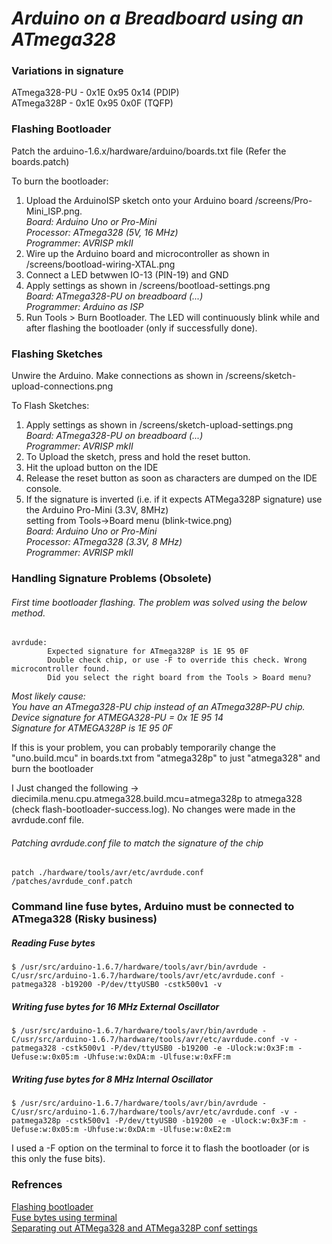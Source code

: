 # *Arduino on a Breadboard using an ATmega328*


### Variations in signature

ATmega328-PU - 0x1E 0x95 0x14 (PDIP)  
ATmega328P - 0x1E 0x95 0x0F (TQFP)

### Flashing Bootloader

Patch the arduino-1.6.x/hardware/arduino/boards.txt file (Refer the boards.patch)

To burn the bootloader:
1. Upload the ArduinoISP sketch onto your Arduino board /screens/Pro-Mini_ISP.png.  
*Board: Arduino Uno or Pro-Mini  
Processor: ATmega328 (5V, 16 MHz)   
Programmer: AVRISP mkII*
2. Wire up the Arduino board and microcontroller as shown in /screens/bootload-wiring-XTAL.png
3. Connect a LED betwwen IO-13 (PIN-19) and GND
4. Apply settings as shown in /screens/bootload-settings.png  
*Board: ATmega328-PU on breadboard (...)  
Programmer: Arduino as ISP*
5. Run Tools > Burn Bootloader. The LED will continuously blink while and after flashing 
the bootloader (only if successfully done).

### Flashing Sketches

Unwire the Arduino. Make connections as shown in /screens/sketch-upload-connections.png

To Flash Sketches:
1. Apply settings as shown in /screens/sketch-upload-settings.png  
*Board: ATmega328-PU on breadboard (...)  
Programmer: AVRISP mkII*
2. To Upload the sketch, press and hold the reset button. 
3. Hit the upload button on the IDE
4. Release the reset button as soon as characters are dumped on the IDE console.
5. If the signature is inverted (i.e. if it expects ATMega328P signature) use the Arduino Pro-Mini (3.3V, 8MHz)   
setting from Tools->Board menu (blink-twice.png)  
*Board: Arduino Uno or Pro-Mini  
Processor: ATmega328 (3.3V, 8 MHz)  
Programmer: AVRISP mkII*


### Handling Signature Problems (Obsolete)

###### First time bootloader flashing. The problem was solved using the below method.

```
avrdude:
		Expected signature for ATmega328P is 1E 95 0F         
		Double check chip, or use -F to override this check. Wrong microcontroller found.  
		Did you select the right board from the Tools > Board menu?
```

*Most likely cause:   
            You have an ATmega328-PU chip instead of an ATmega328P-PU chip.  
			Device signature for ATMEGA328-PU = 0x 1E 95 14  
			Signature for ATMEGA328P is 1E 95 0F*

If this is your problem, you can probably temporarily change the "uno.build.mcu" in boards.txt
from "atmega328p" to just "atmega328" and burn the bootloader

I Just changed the following -> diecimila.menu.cpu.atmega328.build.mcu=atmega328p to atmega328 
(check flash-bootloader-success.log). No changes were made in the avrdude.conf file. 

###### Patching avrdude.conf file to match the signature of the chip
	patch ./hardware/tools/avr/etc/avrdude.conf /patches/avrdude_conf.patch


### Command line fuse bytes, Arduino must be connected to ATmega328 (Risky business) 


##### Reading Fuse bytes

```
$ /usr/src/arduino-1.6.7/hardware/tools/avr/bin/avrdude -C/usr/src/arduino-1.6.7/hardware/tools/avr/etc/avrdude.conf -patmega328 -b19200 -P/dev/ttyUSB0 -cstk500v1 -v
```

##### Writing fuse bytes for 16 MHz External Oscillator

```
$ /usr/src/arduino-1.6.7/hardware/tools/avr/bin/avrdude -C/usr/src/arduino-1.6.7/hardware/tools/avr/etc/avrdude.conf -v -patmega328 -cstk500v1 -P/dev/ttyUSB0 -b19200 -e -Ulock:w:0x3F:m -Uefuse:w:0x05:m -Uhfuse:w:0xDA:m -Ulfuse:w:0xFF:m 
```

##### Writing fuse bytes for 8 MHz Internal Oscillator

```	
$ /usr/src/arduino-1.6.7/hardware/tools/avr/bin/avrdude -C/usr/src/arduino-1.6.7/hardware/tools/avr/etc/avrdude.conf -v -patmega328p -cstk500v1 -P/dev/ttyUSB0 -b19200 -e -Ulock:w:0x3F:m -Uefuse:w:0x05:m -Uhfuse:w:0xDA:m	-Ulfuse:w:0xE2:m 
```

I used a -F option on the terminal to force it to flash the bootloader (or is this only the fuse bits).

### Refrences

[Flashing bootloader](http://forum.arduino.cc/index.php?topic=58670.15)  
[Fuse bytes using terminal](http://heliosoph.mit-links.info/arduinoisp-reading-writing-fuses-atmega328p/)   
[Separating out ATMega328 and ATMega328P conf settings](http://www.instructables.com/id/Burning-the-Bootloader-on-ATMega328-using-Arduino-/?ALLSTEPS)
